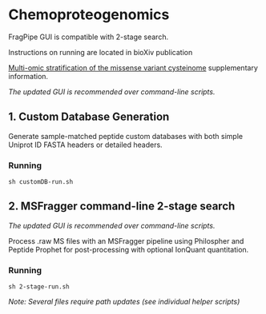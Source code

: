 # Chemoproteogenomics

FragPipe GUI is compatible with 2-stage search. 

Instructions on running are located in bioXiv publication

[Multi-omic stratification of the missense variant cysteinome](https://doi.org/10.1101/2023.08.12.553095) supplementary information.

_The updated GUI is recommended over command-line scripts._



## 1. Custom Database Generation

Generate sample-matched peptide custom databases with both simple Uniprot ID FASTA headers or detailed headers.

### Running

`sh customDB-run.sh`

## 2. MSFragger command-line 2-stage search

_The updated GUI is recommended over command-line scripts._

Process .raw MS files with an MSFragger pipeline using Philospher and Peptide Prophet for post-processing with optional IonQuant quantitation.

### Running

`sh 2-stage-run.sh`
 
_Note: Several files require path updates (see individual helper scripts)_

